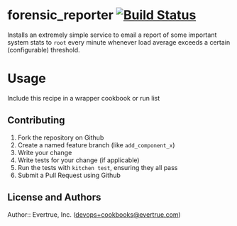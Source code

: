# forensic_reporter [![Build Status](https://travis-ci.org/evertrue/forensic_reporter-cookbook.svg)](https://travis-ci.org/evertrue/forensic_reporter-cookbook)

Installs an extremely simple service to email a report of some important system stats to `root` every minute whenever load average exceeds a certain (configurable) threshold.

# Usage

Include this recipe in a wrapper cookbook or run list

## Contributing

1. Fork the repository on Github
2. Create a named feature branch (like `add_component_x`)
3. Write your change
4. Write tests for your change (if applicable)
5. Run the tests with `kitchen test`, ensuring they all pass
6. Submit a Pull Request using Github

## License and Authors

Author:: Evertrue, Inc. (devops+cookbooks@evertrue.com)
